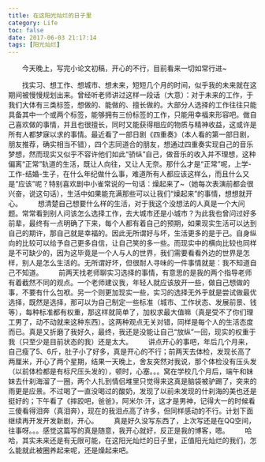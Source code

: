 ```yaml
---
title: 在这阳光灿烂的日子里
category: Life
toc: false
date: 2017-06-03 21:17:14
tags: [阳光灿烂]
---
```

&emsp;&emsp;今天晚上，写完小论文初稿，开心的不行，目前看来一切如常行进~


&emsp;&emsp;找实习、想工作、想城市、想未来，短短几个月的时间，似乎我的未来就在这期间被慢慢规划出来。曾经听老师讲过这样一段话（大意）：对于未来的工作，于我们大体有三类标签，想做的、能做的、擅长做的。大部分人选择的工作往往只能具备其中一个或两个标签，能够拥有三份标签的工作，只能用幸福来形容吧。做自己喜欢做的事情，并且也很擅长，同时又能获得相应的物质与精神收益，这或许是所有人都梦寐以求的事情。最近看了一部日剧《四重奏》（本人看的第一部日剧，朋友推荐，确实相当不错），四个志同道合的朋友，想通过四重奏实现自己的音乐梦想，然而现实又似乎不容许他们如此“骄纵”自己，做音乐的收入并不理想，这种偏离“正常”轨道的生活，既让人向往，又让人无奈。那什么才是“正常”呢，上学-工作-结婚-生子，在什么年纪做什么事，难道所有人都应该这样么，而且什么又是“应该”呢？特别喜欢剧中小雀常说的一句话：燥起来了~（她每次表演前都会很兴奋，说这句话），生活中如果能充满那些可以让我们“燥起来”的事情，想想就开心。
&emsp;&emsp;想清楚自己想要什么样的生活，对于我这个没想法的人真是一个大问题。常常看到别人问该怎么选择工作，去大城市还是小城市？为此我也曾问过好多前辈，最终有一点明确了下来，每个人都有着自己的预期，如果现实生活可以达到自己的期许，那自己就是幸福的。因此无所谓好与坏，生活更多的是于己。自身纵向的比较可以给予自己更多自信，让自己笑的多一些。而现实中的横向比较也同样是不可缺少的，因为这毕竟是一个人与人的世界，我们需要看看外边的世界是怎样，别人是怎么生活的。无所谓好坏，但很耐人寻味的一件事情就是：我不知道自己不知道。
&emsp;&emsp;前两天找老师聊实习选择的事情，有意思的是我的两个指导老师有着截然不同的观点。一个老师建议我，年轻人就应该放开一些，做自己想做的事，不要有什么包袱。另一个则更加现实一些，实习的选择无外乎就是尝试做最优选择，既然是选择，那可以为自己制定一些标准（城市、工作状态、发展前景、钱等），每种标准都有权重，那这样就简单了，加权求最大值嘛（真是受不了你们理工男了，动不动就来这种东西）。这两种观点无关对错，同样是每个人的生活态度而已。真是又折磨了我好久，最终，我还是没能让自己“放纵”一回，现实的权重于我（只至少是目前状态的我）还是太大。
&emsp;&emsp;讲点开心的事吧，年后几个月来，自己瘦了5、6斤，肚子小了好多，真是开心的不行；前两天去体检，发现长高了两厘米，开心了两个星期，结果一天晚上，舍友突然对我说，那个体检没有压头发（以前体检都是有标尺压头发的），顿时，心塞。。。窝在学校几个月后，端午和妹妹去什刹海溜了一圈，两个人扎到情侣堆里只觉得来这真是脑袋被驴踢了，突来的雨更是应景。不过喝了一直没喝过的酸奶，发现了以前未发现的什刹海的美也还是挺好的；下午看了《摔跤吧，爸爸》，阿米尔·汗，这才是男神，记得大一的时候看三傻看得泪奔（真泪奔），现在的我泪点高了许多，但同样感动的不行。计划下面继续再开发开发新剧，开心。
&emsp;&emsp;真是好久没写东西了，上次写还是在QQ空间，往事呀。。。感觉这篇写的真是随意，我开心就好，反正是我的博客，嗯。
&emsp;&emsp;哈哈，其实未来还是有无限可能，在这阳光灿烂的日子里，正值阳光灿烂的我们，怎么能就此被圈养起来呢，还是燥起来吧。
